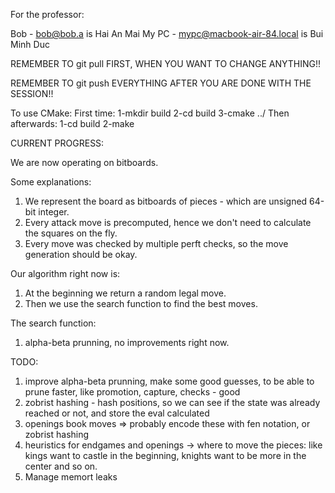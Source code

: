 For the professor:

Bob - bob@bob.a is Hai An Mai
My PC - mypc@macbook-air-84.local is Bui Minh Duc


REMEMBER TO git pull FIRST, WHEN YOU WANT TO CHANGE ANYTHING!!

REMEMBER TO git push EVERYTHING AFTER YOU ARE DONE WITH THE SESSION!!

To use CMake: 
First time:
1-mkdir build
2-cd build
3-cmake ../
Then afterwards:
1-cd build
2-make

CURRENT PROGRESS:

We are now operating on bitboards.

Some explanations:

1. We represent the board as bitboards of pieces - which are unsigned 64-bit integer.
2. Every attack move is precomputed, hence we don't need to calculate the squares on the fly.
3. Every move was checked by multiple perft checks, so the move generation should be okay.

Our algorithm right now is:

1. At the beginning we return a random legal move.
2. Then we use the search function to find the best moves.

The search function:
1. alpha-beta prunning, no improvements right now.

TODO:
1. improve alpha-beta prunning, make some good guesses, to be able to prune faster, like promotion, capture, checks - good
2. zobrist hashing - hash positions, so we can see if the state was already reached or not, and store the eval calculated
3. openings book moves => probably encode these with fen notation, or zobrist hashing
4. heuristics for endgames and openings -> where to move the pieces:
    like kings want to castle in the beginning, knights want to be more in the center and so on.
5. Manage memort leaks

